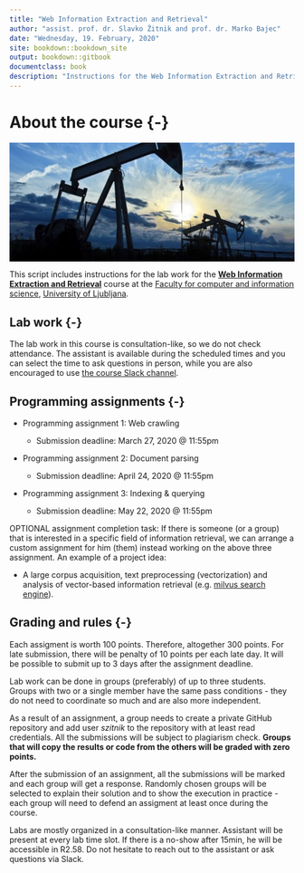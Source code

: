 ```yaml
--- 
title: "Web Information Extraction and Retrieval"
author: "assist. prof. dr. Slavko Žitnik and prof. dr. Marko Bajec"
date: "Wednesday, 19. February, 2020"
site: bookdown::bookdown_site
output: bookdown::gitbook
documentclass: book
description: "Instructions for the Web Information Extraction and Retrieval course labs"
---
```


# About the course {-}

<img src="img/book/oil-rig.png" style="display: block; margin: auto;" />

This script includes instructions for the lab work for the [**Web Information Extraction and Retrieval**](https://ucilnica.fri.uni-lj.si/course/view.php?id=284) course at the [Faculty for computer and information science](http://www.fri.uni-lj.si/), [University of Ljubljana](http://www.uni-lj.si/).

## Lab work {-}

The lab work in this course is consultation-like, so we do not check attendance. The assistant is available during the scheduled times and you can select the time to ask questions in person, while you are also encouraged to use [the course Slack channel](https://wier-workspace.slack.com).


## Programming assignments {-}

* Programming assignment 1: Web crawling
    * Submission deadline: March 27, 2020 @ 11:55pm
  
* Programming assignment 2: Document parsing
    * Submission deadline: April 24, 2020 @ 11:55pm
  
* Programming assignment 3: Indexing & querying
    * Submission deadline: May 22, 2020 @ 11:55pm
    
OPTIONAL assignment completion task: If there is someone (or a group) that is interested in a specific field of information retrieval, we can arrange a custom assignment for him (them) instead working on the above three assignment. An example of a project idea:
* A large corpus acquisition, text preprocessing (vectorization) and analysis of vector-based information retrieval (e.g. [milvus search engine](https://milvus.io/)).

## Grading and rules {-}

Each assigment is worth 100 points. Therefore, altogether 300 points. For late submission, there will be penalty of 10 points per each late day. It will be possible to submit up to 3 days after the assignment deadline.

Lab work can be done in groups (preferably) of up to three students. Groups with two or a single member have the same pass conditions - they do not need to coordinate so much and are also more independent.

As a result of an assignment, a group needs to create a private GitHub repository and add user *szitnik* to the repository with at least read credentials. All the submissions will be subject to plagiarism check. **Groups that will copy the results or code from the others will be graded with zero points.**

After the submission of an assignment, all the submissions will be marked and each group will get a response. Randomly chosen groups will be selected to explain their solution and to show the execution in practice - each group will need to defend an assigment at least once during the course.

Labs are mostly organized in a consultation-like manner. Assistant will be present at every lab time slot. If there is a no-show after 15min, he will be accessible in R2.58. Do not hesitate to reach out to the assistant or ask questions via Slack. 
